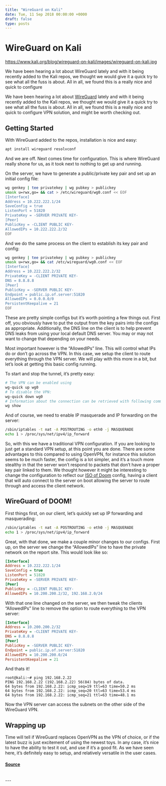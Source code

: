 ```yaml
---
title: "WireGuard on Kali"
date: Tue, 11 Sep 2018 00:00:00 +0000
draft: false
type: posts
---
```

# WireGuard on Kali

https://www.kali.org/blog/wireguard-on-kali/images/wireguard-on-kali.jpg



We have been hearing a lot about WireGuard lately and with it being recently added to the Kali repos, we thought we would give it a quick try to see what all the fuss is about. All in all, we found this is a really nice and quick to configure

We have been hearing a lot about [WireGuard](https://www.wireguard.com/quickstart/) lately and with it being recently added to the Kali repos, we thought we would give it a quick try to see what all the fuss is about. All in all, we found this is a really nice and quick to configure VPN solution, and might be worth checking out.

Getting Started
---------------

With WireGuard added to the repos, installation is nice and easy:

```sh
apt install wireguard resolvconf
```

And we are off. Next comes time for configuration. This is where WireGuard really shone for us, as it took next to nothing to get up and running.

On the server, we have to generate a public/private key pair and set up an initial config file:

```sh
wg genkey | tee privatekey | wg pubkey > publickey
umask u=rwx,go= && cat > /etc/wireguard/wg0.conf << EOF
[Interface]
Address = 10.222.222.1/24
SaveConfig = true
ListenPort = 51820
PrivateKey = -SERVER PRIVATE KEY-
[Peer]
PublicKey = -CLIENT PUBLIC KEY-
AllowedIPs = 10.222.222.2/32
EOF
```

And we do the same process on the client to establish its key pair and config:

```sh
wg genkey | tee privatekey | wg pubkey > publickey
umask u=rwx,go= && cat /etc/wireguard/wg0.conf << EOF
[Interface]
Address = 10.222.222.2/32
PrivateKey = -CLIENT PRIVATE KEY-
DNS = 8.8.8.8
[Peer]
PublicKey = -SERVER PUBLIC KEY-
Endpoint = public.ip.of.server:51820
AllowedIPs = 0.0.0.0/0
PersistentKeepalive = 21
EOF
```

These are pretty simple configs but it’s worth pointing a few things out. First off, you obviously have to put the output from the key pairs into the configs as appropriate. Additionally, the DNS line on the client is to help prevent DNS leaks from using your local default DNS server. You may or may not want to change that depending on your needs.

Most important however is the “AllowedIPs” line. This will control what IPs do or don’t go across the VPN. In this case, we setup the client to route everything through the VPN server. We will play with this more in a bit, but let’s look at getting this basic config running.

To start and stop the tunnel, it’s pretty easy:

```sh
# The VPN can be enabled using
wg-quick up wg0
# To disable the VPN:
wg-quick down wg0
# Information about the connection can be retrieved with following command:
wg show
```

And of course, we need to enable IP masquerade and IP forwarding on the server:

```sh
/sbin/iptables -t nat -A POSTROUTING -o eth0 -j MASQUERADE
echo 1 > /proc/sys/net/ipv4/ip_forward
```

So, with this we have a traditional VPN configuration. If you are looking to just get a standard VPN setup, at this point you are done. There are some advantages to this compared to using OpenVPN, for instance this solution seems to be much faster, the config is a lot simpler, and it’s a touch more stealthy in that the server won’t respond to packets that don’t have a proper key pair linked to them. We thought however it might be interesting to change the configuration to reflect our [ISO of Doom](https://www.offsec.com/kali-linux/kali-rolling-iso-of-doom/) config, having a client that will auto connect to the server on boot allowing the server to route through and access the client network.

WireGuard of DOOM!
------------------

First things first, on our client, let’s quickly set up IP forwarding and masquerading:

```sh
/sbin/iptables -t nat -A POSTROUTING -o eth0 -j MASQUERADE
echo 1 > /proc/sys/net/ipv4/ip_forward
```

Great, with that done, we make a couple minor changes to our configs. First up, on the server we change the “AllowedIPs” line to have the private network on the report site. This would look like so:

```ini
[Interface]
Address = 10.222.222.1/24
SaveConfig = true
ListenPort = 51820
PrivateKey = -SERVER PRIVATE KEY-
[Peer]
PublicKey = -CLIENT PUBLIC KEY-
AllowedIPs = 10.200.200.2/32, 192.168.2.0/24
```

With that one line changed on the server, we then tweak the clients “AllowedIPs” line to remove the option to route everything to the VPN server:

```ini
[Interface]
Address = 10.200.200.2/32
PrivateKey = -CLIENT PRIVATE KEY-
DNS = 8.8.8.8
[Peer]
PublicKey = -SERVER PUBLIC KEY-
Endpoint = public.ip.of.server:51820
AllowedIPs = 10.200.200.0/24
PersistentKeepalive = 21
```

And thats it!

```console
root@kali:~# ping 192.168.2.22
PING 192.168.2.22 (192.168.2.22) 56(84) bytes of data.
64 bytes from 192.168.2.22: icmp_seq=19 ttl=63 time=50.2 ms
64 bytes from 192.168.2.22: icmp_seq=20 ttl=63 time=53.4 ms
64 bytes from 192.168.2.22: icmp_seq=21 ttl=63 time=48.1 ms
```

Now the VPN server can access the subnets on the other side of the WireGuard VPN.

Wrapping up
-----------

Time will tell if WireGuard replaces OpenVPN as the VPN of choice, or if the latest buzz is just excitement of using the newest toys. In any case, it’s nice to have the ability to test it out, and use if it’s a good fit. As we have seen here, it’s definitely easy to setup, and relatively versatile in the user cases.

#### [Source](https://www.kali.org/blog/wireguard-on-kali/)

<br/>
---
